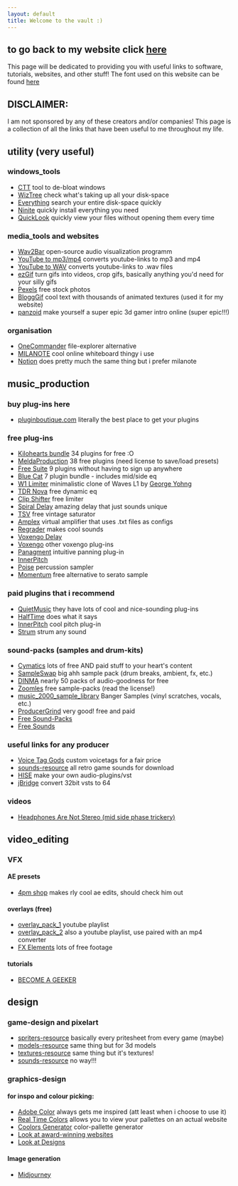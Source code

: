 ```yaml
---
layout: default
title: Welcome to the vault :)
---
```

## to go back to my website click [here](https://monkemanmatt.webflow.io/) 

This page will be dedicated to providing you with useful links to software, tutorials, websites, and other stuff!
The font used on this website can be found [here](https://github.com/IdreesInc/Minecraft-Font/tree/main)



## DISCLAIMER: 
I am not sponsored by any of these creators and/or companies! 
This page is a collection of all the links that have been useful to me throughout my life.



## utility (very useful)
### windows_tools
- [CTT](https://github.com/ChrisTitusTech/winutil) tool to de-bloat windows
- [WizTree](https://www.diskanalyzer.com/) check what's taking up all your disk-space
- [Everything](https://www.voidtools.com/downloads/) search your entire disk-space quickly
- [Ninite](https://ninite.com/) quickly install everything you need
- [QuickLook](https://apps.microsoft.com/detail/9nv4bs3l1h4s?hl=en-us&gl=US) quickly view your files without opening them every time


### media_tools and websites
- [Wav2Bar](https://picorims.github.io/wav2bar-website/) open-source audio visualization programm 
- [YouTube to mp3/mp4](https://de.convert2mp3.club/index_13.html) converts youtube-links to mp3 and mp4
- [YouTube to WAV](https://yttowav.com/) converts youtube-links to .wav files
- [ezGif](https://ezgif.com/) turn gifs into videos, crop gifs, basically anything you'd need for your silly gifs
- [Pexels](https://www.pexels.com/) free stock photos
- [BloggGif](https://en.bloggif.com/text) cool text with thousands of animated textures (used it for my website)
- [panzoid](https://panzoid.com/creations) make yourself a super epic 3d gamer intro online (super epic!!!)


### organisation
- [OneCommander](https://www.onecommander.com/) file-explorer alternative
- [MILANOTE](https://www.milanote.com/refer/rcFNN4goXqxcauIRUX) cool online whiteboard thingy i use
- [Notion](https://www.notion.com/product) does pretty much the same thing but i prefer milanote




## music_production 
### buy plug-ins here
- [pluginboutique.com](https://www.pluginboutique.com/) literally the best place to get your plugins

### free plug-ins 
- [Kilohearts bundle](https://kilohearts.com/products/kilohearts_essentials) 34 plugins for free :O
- [MeldaProduction](https://www.meldaproduction.com/MFreeFXBundle) 38 free plugins (need license to save/load presets)
- [Free Suite](https://www.vennaudio.com/free-suite/) 9 plugins without having to sign up anywhere
- [Blue Cat](https://www.bluecataudio.com/Products/Bundle_FreewarePack/) 7 plugin bundle - includes mid/side eq
- [W1 Limiter](https://www.yohng.com/software/w1limit.html) minimalistic clone of Waves L1 by [George Yohng](https://www.youtube.com/gyohng)
- [TDR Nova](https://www.tokyodawn.net/tdr-nova/) free dynamic eq
- [Clip Shifter](https://lvcaudio.com/plugins/clipshifter/) free limiter
- [Spiral Delay](https://www.davisynth.com/product/spiral-delay/) amazing delay that just sounds unique
- [TSV](https://wavearts.com/products/plugins/tube-saturator-vintage/) free vintage saturator
- [Amplex](https://nalexplugins.blogspot.com/2024/11/amplex-multiamp.html) virtual amplifier that uses .txt files as configs
- [Regrader](https://www.igorski.nl/download/regrader) makes cool sounds
- [Voxengo Delay](https://www.voxengo.com/product/sounddelay/)
- [Voxengo](https://www.voxengo.com) other voxengo plug-ins
- [Panagment](https://www.auburnsounds.com/products/Panagement.html) intuitive panning plug-in
- [InnerPitch](https://www.auburnsounds.com/products/InnerPitch.html)
- [Poise](https://www.onesmallclue.com/) percussion sampler
- [Momentum](https://www.bigfishaudio.com/momentum.html) free alternative to serato sample

### paid plugins that i recommend
- [QuietMusic](https://quietmusic.eu/) they have lots of cool and nice-sounding plug-ins
- [HalfTime](https://www.cableguys.com/halftime) does what it says
- [InnerPitch](https://www.auburnsounds.com/products/InnerPitch.html) cool pitch plug-in
- [Strum](https://lese.io/plugin/strum/) strum any sound

### sound-packs (samples and drum-kits)
- [Cymatics](https://cymatics.fm/free-download-vault/) lots of free AND paid stuff to your heart's content
- [SampleSwap](https://sampleswap.org/filebrowser-new.php) big ahh sample pack (drum breaks, ambient, fx, etc.)
- [DINMA](https://www.officialdinma.com/shop) nearly 50 packs of audio-goodness for free
- [Zoomles](https://www.youtube.com/@zoomelssamples3267) free sample-packs (read the license!)
- [music_2000_sample_library](https://soundpacks.com/free-sound-packs/music-2000-sample-library/) Banger Samples (vinyl scratches, vocals, etc.)
- [ProducerGrind](https://producergrind.com/collections/free-packs) very good! free and paid 
- [Free Sound-Packs](https://soundpacks.com)
- [Free Sounds](https://freesound.org/)

### useful links for any producer
- [Voice Tag Gods](https://www.voicetaggods.com/) custom voicetags for a fair price
- [sounds-resource](https://www.sounds-resource.com/) all retro game sounds for download
- [HISE](https://github.com/christophhart/HISE) make your own audio-plugins/vst
- [jBridge](https://jstuff.wordpress.com/jbridge/) convert 32bit vsts to 64

### videos
- [Headphones Are Not Stereo (mid side phase trickery)](https://youtu.be/uZ9WQDojQt8?si=CoLu_FVFPMAjsrnk)




## video_editing 
### VFX
#### AE presets
- [4pm shop](https://payhip.com/4pmvfx) makes rly cool ae edits, should check him out

#### overlays (free)
- [overlay_pack_1](https://www.youtube.com/watch?v=ORa5wLF6Hr0&list=PLLY3ahhBZ3dZEIRMoBovjbu5OAKq1SWuG) youtube playlist
- [overlay_pack_2](https://www.youtube.com/watch?v=Hg9b2GwlVk4&list=PL9OdMIUuBl3b4II-9uRtLX6ASkUoAtc0t) also a youtube playlist, use paired with an mp4 converter 
- [FX Elements](https://www.fxelements.com/guide/free-videos-overlays) lots of free footage

#### tutorials
- [BECOME A GEEKER](https://youtu.be/pQDpxspELcI?si=HNwLAxUBrEFe7y5P)




## design 
### game-design and pixelart
- [spriters-resource](https://www.spriters-resource.com/) basically every pritesheet from every game (maybe)
- [models-resource](https://www.models-resource.com/) same thing but for 3d models
- [textures-resource](https://www.textures-resource.com/) same thing but it's textures!
- [sounds-resource](https://www.sounds-resource.com/) no way!!! 


### graphics-design
#### for inspo and colour picking: 
- [Adobe Color](https://color.adobe.com/explore) always gets me inspired (att least when i choose to use it)
- [Real Time Colors](https://www.realtimecolors.com/) allows you to view your pallettes on an actual website 
- [Coolors Generator](https://coolors.co/540d6e-ee4266-ffd23f-f3fcf0-1f271b) color-pallette generator
- [Look at award-winning websites](https://www.awwwards.com/websites/)
- [Look at Designs](https://dribbble.com/)

#### Image generation
- [Midjourney](https://www.midjourney.com/home)

